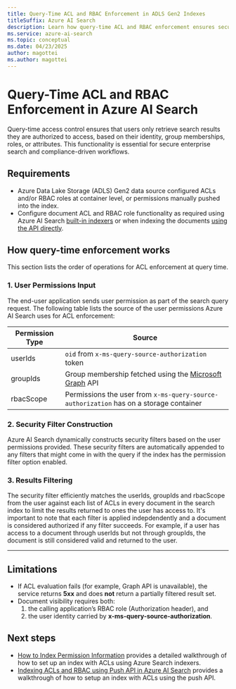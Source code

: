 ```yaml
---  
title: Query-Time ACL and RBAC Enforcement in ADLS Gen2 Indexes
titleSuffix: Azure AI Search  
description: Learn how query-time ACL and RBAC enforcement ensures secure document retrieval in Azure AI Search for indexes containing permission filters from Azure Data Lake Storage (ADLS) Gen2 data sources.  
ms.service: azure-ai-search  
ms.topic: conceptual  
ms.date: 04/23/2025  
author: magottei  
ms.author: magottei 
---  
```


# Query-Time ACL and RBAC Enforcement in Azure AI Search  

Query-time access control ensures that users only retrieve search results they are authorized to access, based on their identity, group memberships, roles, or attributes. This functionality is essential for secure enterprise search and compliance-driven workflows.  

## Requirements 
- Azure Data Lake Storage (ADLS) Gen2 data source configured ACLs and/or RBAC roles at container level, or permissions manually pushed into the index.
- Configure document ACL and RBAC role functionality as required using Azure AI Search [built-in indexers](search-indexer-acls-rbac.md) or when indexing the documents [using the API directly](search-indexing-acls-rbac-push-api.md).


## How query-time enforcement works

This section lists the order of operations for ACL enforcement at query time.

### 1. User Permissions Input  
The end-user application sends user permission as part of the search query request. The following table lists the source of the user permissions Azure AI Search uses for ACL enforcement:

| Permission Type | Source |
| - | - |
| userIds | `oid` from `x-ms-query-source-authorization` token |
| groupIds | Group membership fetched using the [Microsoft Graph](/graph/api/resources/groups-overview) API |
| rbacScope | Permissions the user from `x-ms-query-source-authorization` has on a storage container |

### 2. Security Filter Construction  
Azure AI Search dynamically constructs security filters based on the user permissions provided. These security filters are automatically appended to any filters that might come in with the query if the index has the permission filter option enabled.

### 3. Results Filtering  
The security filter efficiently matches the userIds, groupIds and rbacScope from the user against each list of ACLs in every document in the search index to limit the results returned to ones the user has access to. It's important to note that each filter is applied indepdendently and a document is considered authorized if any filter succeeds. For example, if a user has access to a document through userIds but not through groupIds, the document is still considered valid and returned to the user.

---  

## Limitations
- If ACL evaluation fails (for example, Graph API is unavailable), the service returns **5xx** and does **not** return a partially filtered result set.
- Document visibility requires both:  
  1) the calling application’s RBAC role (Authorization header), and  
  2) the user identity carried by **x-ms-query-source-authorization**.

## Next steps
* [How to Index Permission Information](tutorial-adls-gen2-indexer-acls.md) provides a detailed walkthrough of how to set up an index with ACLs using Azure Search indexers.
* [Indexing ACLs and RBAC using Push API in Azure AI Search](search-indexing-acls-rbac-push-api.md) provides a walkthrough of how to setup an index with ACLs using the push API.
